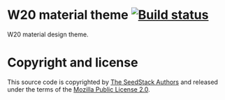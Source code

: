 # W20 material theme [![Build status](https://travis-ci.org/seedstack/w20-material-theme.svg?branch=master)](https://travis-ci.org/seedstack/w20-material-theme)

W20 material design theme.

# Copyright and license

This source code is copyrighted by [The SeedStack Authors](https://github.com/seedstack/seedstack/blob/master/AUTHORS) and
released under the terms of the [Mozilla Public License 2.0](https://www.mozilla.org/MPL/2.0/).

